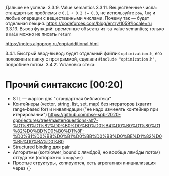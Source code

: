 Дальше не успели:
3.3.9. Value semantics
3.3.11. Вещественные числа: стандартные проблемы с `0.1 + 0.2 != 0.3`, не используйте `pow`, `log` и любые операции с вещественными числами. Почему так — будет отдельная лекция.
  https://codeforces.com/blog/entry/1059?locale=ru
3.3.13. Вызов функций: временные объекты из-за value semantics; только в `main` можно не писать `return`

https://notes.algoprog.ru/cpp/additional.html

3.4.1. Быстрый ввод-вывод: будет отдельный файлик `optimization.h`, его положили в папку с программой, сделали `#include "optimization.h"`, подробнее потом.
3.4.2. Установка стека: 

# Прочий синтаксис [00:20]
* STL — жаргон для "стандартная библиотека"
* Контейнеры (vector, string, list, set, map) без итераторов (хватит range-based for) и инвалидации ("не надо изменять контейнер при итерировании")
https://github.com/hse-spb-2020-cpp/lectures/tree/master/questions-a#7-%D1%81%D1%82%D0%B0%D0%BD%D0%B4%D0%B0%D1%80%D1%82%D0%BD%D0%B0%D1%8F-%D0%B1%D0%B8%D0%B1%D0%BB%D0%B8%D0%BE%D1%82%D0%B5%D0%BA%D0%B0
* Structured binding для pair
* Алгоритмы (sort/lower_bound с лямбдой, но вообще лямбды потом) оттуда же (осторожно с `map`/`set`)
* Простые структуры, копируются, есть агрегатная инициализация через `{}`
